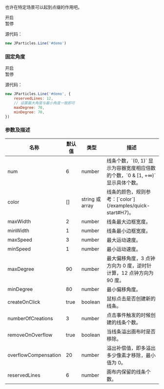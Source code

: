 也许在特定场景可以起到点缀的作用吧。

<div class="instance i1">
    <div class="demo"></div>
    <div class="handlebar">
        <div class="btn btn-default open">开启</div>
        <div class="btn btn-default pause">暂停</div>
    </div>
</div>

源代码：

```javascript
new JParticles.Line('#demo')
```

### 固定角度

<div class="instance i2">
    <div class="demo"></div>
    <div class="handlebar">
        <div class="btn btn-default open">开启</div>
        <div class="btn btn-default pause">暂停</div>
    </div>
</div>

源代码：

```javascript
new JParticles.Line('#demo', {
	reservedLines: 12,
	// 设置最大角度与最小角度一致即可
	maxDegree: 70,
	minDegree: 70,
})
```

### 参数及描述

<table class="table table-bordered-inner table-striped">
    <thead>
	    <tr>
	        <th width="100">名称</th>
	        <th width="100">默认值</th>
	        <th width="150">类型</th>
	        <th width="450">描述</th>
	    </tr>
    </thead>
    <tbody>
	    <tr>
	        <td>num</td>
	        <td>6</td>
	        <td>number</td>
	        <td>
	            线条个数，`(0, 1)` 显示为容器宽度相应倍数的个数，`0 & [1, +∞)` 显示具体个数。
	        </td>
	    </tr>
	    <tr>
	        <td>color</td>
	        <td>[]</td>
	        <td>string 或 array</td>
	        <td>线条的颜色，规则参考：[`color`](/examples/quick-start#H7)。</td>
	    </tr>
	    <tr>
	        <td>maxWidth</td>
	        <td>2</td>
	        <td>number</td>
	        <td>线条最大边框宽度。</td>
	    </tr>
	    <tr>
	        <td>minWidth</td>
	        <td>1</td>
	        <td>number</td>
	        <td>线条最小边框宽度。</td>
	    </tr>
	    <tr>
	        <td>maxSpeed</td>
	        <td>3</td>
	        <td>number</td>
	        <td>最大运动速度。</td>
	    </tr>
	    <tr>
	        <td>minSpeed</td>
	        <td>1</td>
	        <td>number</td>
	        <td>最小运动速度。</td>
	    </tr>
	    <tr>
	        <td>maxDegree</td>
	        <td>90</td>
	        <td>number</td>
	        <td>最大偏移角度，3 点钟方向为 0 度，逆时针计算，12 点钟方向为 90 度。</td>
	    </tr>
	    <tr>
	        <td>minDegree</td>
	        <td>80</td>
	        <td>number</td>
	        <td>最小偏移角度。</td>
	    </tr>
	    <tr>
	        <td>createOnClick</td>
	        <td>true</td>
	        <td>boolean</td>
	        <td>鼠标点击是否创建新的线条。</td>
	    </tr>
	    <tr>
	        <td>numberOfCreations</td>
	        <td>3</td>
	        <td>number</td>
	        <td>点击事件触发的时候创建的线条个数。</td>
	    </tr>
	    <tr>
	        <td>removeOnOverflow</td>
	        <td>true</td>
	        <td>boolean</td>
	        <td>当线条溢出画布时是否移除。</td>
	    </tr>
	    <tr>
	        <td>overflowCompensation</td>
	        <td>20</td>
	        <td>number</td>
	        <td>溢出补偿值，即多溢出多少像素才移除，最小值为 0。</td>
	    </tr>
	    <tr>
	        <td>reservedLines</td>
	        <td>6</td>
	        <td>number</td>
	        <td>画布内保留的线条个数。</td>
	    </tr>
    </tbody>
</table>
